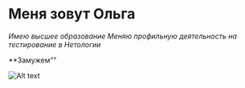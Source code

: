 # Меня зовут Ольга

_Имею высшее образование_
_Меняю профильную деятельность на тестирование в Нетологии_

**Замужем""

![Alt text](%D0%A1%D0%B0%D0%BB%D0%B0%D0%B3%D0%B8%D0%BD%D0%B0.jpg)